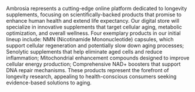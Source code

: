 Ambrosia represents a cutting-edge online platform dedicated to longevity supplements, focusing on scientifically-backed products that promise to enhance human health and extend life expectancy. Our digital store will specialize in innovative supplements that target cellular aging, metabolic optimization, and overall wellness. Four exemplary products in our initial lineup include: 
NMN (Nicotinamide Mononucleotide) capsules, which support
cellular regeneration and potentially slow down aging processes;
Senolytic supplements that help eliminate aged cells and reduce inflammation; 
Mitochondrial enhancement compounds designed to improve cellular energy production; 
Comprehensive NAD+ boosters that support DNA repair mechanisms. These products represent the forefront of longevity research, appealing to health-conscious consumers seeking evidence-based solutions to aging.
